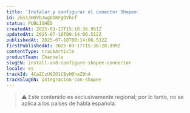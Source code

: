 ```yaml
---
title: 'Instalar y configurar el conector Shopee'
id: 2kss3HDVbJwgOOKFgOVhcf
status: PUBLISHED
createdAt: 2025-03-17T15:10:36.951Z
updatedAt: 2025-07-18T00:14:06.512Z
publishedAt: 2025-07-18T00:14:06.512Z
firstPublishedAt: 2025-03-17T15:36:28.899Z
contentType: trackArticle
productTeam: Channels
slugEN: install-and-configure-shopee-connector
locale: es
trackId: 4CaZCzU9ZO1CByH0haZ9hA
trackSlugEN: integracion-con-shopee
---
```


> ⚠️ Este contenido es exclusivamente regional; por lo tanto, no se aplica a los países de habla española.
